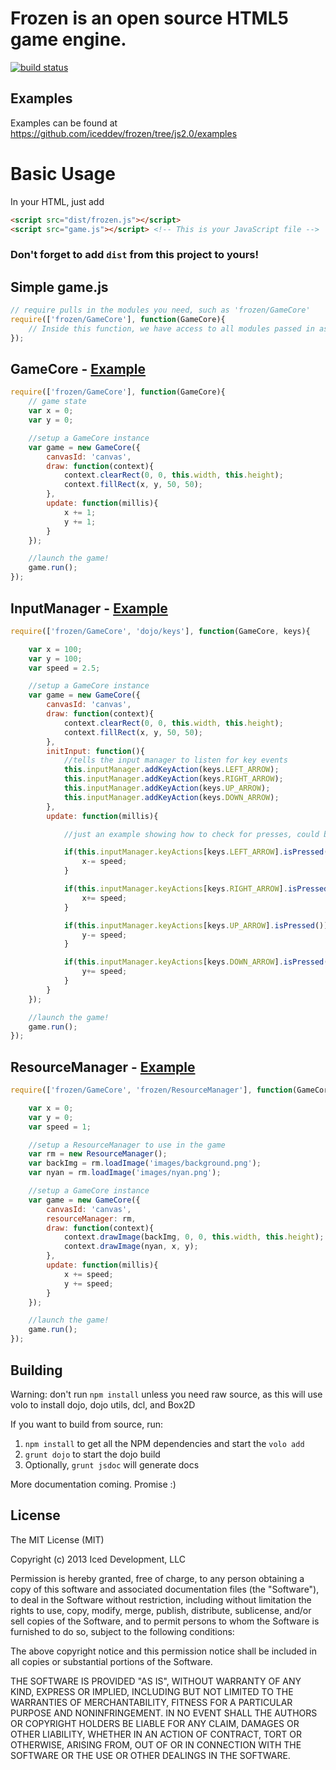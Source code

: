 Frozen is an open source HTML5 game engine.
===========================================

[![build status](https://secure.travis-ci.org/iceddev/frozen.png)](http://travis-ci.org/iceddev/frozen)

## Examples

Examples can be found at https://github.com/iceddev/frozen/tree/js2.0/examples

Basic Usage
===========

In your HTML, just add

```html
<script src="dist/frozen.js"></script>
<script src="game.js"></script> <!-- This is your JavaScript file -->
```

### Don't forget to add `dist` from this project to yours!

## Simple game.js

```javascript
// require pulls in the modules you need, such as 'frozen/GameCore'
require(['frozen/GameCore'], function(GameCore){
	// Inside this function, we have access to all modules passed in as parameters
});
```

## GameCore - [Example](https://github.com/iceddev/frozen/tree/js2.0/examples/animation)

```javascript
require(['frozen/GameCore'], function(GameCore){
	// game state
	var x = 0;
	var y = 0;

	//setup a GameCore instance
	var game = new GameCore({
		canvasId: 'canvas',
		draw: function(context){
			context.clearRect(0, 0, this.width, this.height);
			context.fillRect(x, y, 50, 50);
		},
		update: function(millis){
			x += 1;
			y += 1;
		}
	});

	//launch the game!
	game.run();
});
```

## InputManager - [Example](https://github.com/iceddev/frozen/tree/js2.0/examples/input)

```javascript
require(['frozen/GameCore', 'dojo/keys'], function(GameCore, keys){

	var x = 100;
	var y = 100;
	var speed = 2.5;

	//setup a GameCore instance
	var game = new GameCore({
		canvasId: 'canvas',
		draw: function(context){
			context.clearRect(0, 0, this.width, this.height);
			context.fillRect(x, y, 50, 50);
		},
		initInput: function(){
			//tells the input manager to listen for key events
			this.inputManager.addKeyAction(keys.LEFT_ARROW);
			this.inputManager.addKeyAction(keys.RIGHT_ARROW);
			this.inputManager.addKeyAction(keys.UP_ARROW);
			this.inputManager.addKeyAction(keys.DOWN_ARROW);
		},
		update: function(millis){

			//just an example showing how to check for presses, could be done more effeciently

			if(this.inputManager.keyActions[keys.LEFT_ARROW].isPressed()){
				x-= speed;
			}

			if(this.inputManager.keyActions[keys.RIGHT_ARROW].isPressed()){
				x+= speed;
			}

			if(this.inputManager.keyActions[keys.UP_ARROW].isPressed()){
				y-= speed;
			}

			if(this.inputManager.keyActions[keys.DOWN_ARROW].isPressed()){
				y+= speed;
			}
		}
	});

	//launch the game!
	game.run();
});
```

## ResourceManager - [Example](https://github.com/iceddev/frozen/tree/js2.0/examples/imageExample)

```javascript
require(['frozen/GameCore', 'frozen/ResourceManager'], function(GameCore, ResourceManager){

	var x = 0;
	var y = 0;
	var speed = 1;

	//setup a ResourceManager to use in the game
	var rm = new ResourceManager();
	var backImg = rm.loadImage('images/background.png');
	var nyan = rm.loadImage('images/nyan.png');

	//setup a GameCore instance
	var game = new GameCore({
		canvasId: 'canvas',
		resourceManager: rm,
		draw: function(context){
			context.drawImage(backImg, 0, 0, this.width, this.height);
			context.drawImage(nyan, x, y);
		},
		update: function(millis){
			x += speed;
			y += speed;
		}
	});

	//launch the game!
	game.run();
});
```

## Building

Warning: don't run `npm install` unless you need raw source, as this will use volo to install dojo, dojo utils, dcl, and Box2D

If you want to build from source, run:

1. `npm install` to get all the NPM dependencies and start the `volo add`
2. `grunt dojo` to start the dojo build
3. Optionally, `grunt jsdoc` will generate docs

More documentation coming.  Promise :)

## License

The MIT License (MIT)

Copyright (c) 2013 Iced Development, LLC

Permission is hereby granted, free of charge, to any person obtaining a copy of this software and associated documentation files (the "Software"), to deal in the Software without restriction, including without limitation the rights to use, copy, modify, merge, publish, distribute, sublicense, and/or sell copies of the Software, and to permit persons to whom the Software is furnished to do so, subject to the following conditions:

The above copyright notice and this permission notice shall be included in all copies or substantial portions of the Software.

THE SOFTWARE IS PROVIDED "AS IS", WITHOUT WARRANTY OF ANY KIND, EXPRESS OR IMPLIED, INCLUDING BUT NOT LIMITED TO THE WARRANTIES OF MERCHANTABILITY, FITNESS FOR A PARTICULAR PURPOSE AND NONINFRINGEMENT. IN NO EVENT SHALL THE AUTHORS OR COPYRIGHT HOLDERS BE LIABLE FOR ANY CLAIM, DAMAGES OR OTHER LIABILITY, WHETHER IN AN ACTION OF CONTRACT, TORT OR OTHERWISE, ARISING FROM, OUT OF OR IN CONNECTION WITH THE SOFTWARE OR THE USE OR OTHER DEALINGS IN THE SOFTWARE.